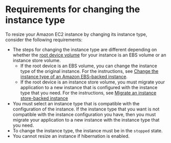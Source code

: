 # Requirements for changing the instance type<a name="resize-requirements"></a>

To resize your Amazon EC2 instance by changing its instance type, consider the following requirements:
+ The steps for changing the instance type are different depending on whether the [root device volume](RootDeviceStorage.md) for your instance is an EBS volume or an instance store volume\.
  + If the root device is an EBS volume, you can change the instance type of the original instance\. For the instructions, see [Change the instance type of an Amazon EBS–backed instance](resize-ebs-backed-instance.md)\.
  + If the root device is an instance store volume, you must migrate your application to a new instance that is configured with the instance type that you need\. For the instructions, see [Migrate an instance store\-backed instance](resize-instance-store-backed-instance.md)
+ You must select an instance type that is compatible with the configuration of the instance\. If the instance type that you want is not compatible with the instance configuration you have, then you must migrate your application to a new instance with the instance type that you need\.
+ To change the instance type, the instance must be in the `stopped` state\.
+ You cannot resize an instance if hibernation is enabled\.